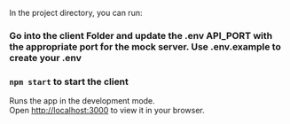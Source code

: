In the project directory, you can run:

### Go into the client Folder and update the .env API_PORT with the appropriate port for the mock server. Use .env.example to create your .env

### `npm start` to start the client

Runs the app in the development mode.\
Open [http://localhost:3000](http://localhost:3000) to view it in your browser.
